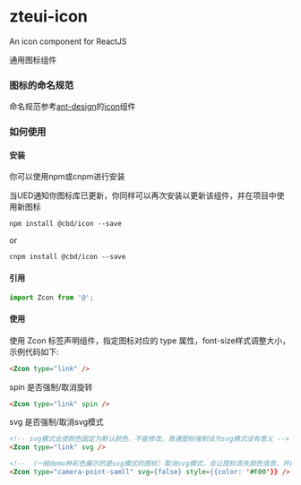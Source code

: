 # zteui-icon
An icon component for ReactJS

通用图标组件

### 图标的命名规范
命名规范参考[ant-design](https://ant.design/docs/react/introduce-cn)的[icon](https://ant.design/components/icon-cn/)组件

### 如何使用
#### 安装
你可以使用npm或cnpm进行安装

当UED通知你图标库已更新，你同样可以再次安装以更新该组件，并在项目中使用新图标
```text
npm install @cbd/icon --save
```
or
```text
cnpm install @cbd/icon --save
```


#### 引用
```javascript
import Zcon from '@';
```

#### 使用
使用 Zcon 标签声明组件，指定图标对应的 type 属性，font-size样式调整大小，示例代码如下:
```html
<Zcon type="link" />
```

spin 是否强制/取消旋转
```html
<Zcon type="link" spin />
```

svg 是否强制/取消svg模式
```html
<!-- svg模式会使颜色固定为默认颜色，不能修改，普通图标强制设为svg模式没有意义 -->
<Zcon type="link" svg />

<!-- （一般demo种彩色展示的是svg模式的图标）取消svg模式，会让图标丢失颜色信息，并接受color控制 -->
<Zcon type="camera-point-samll" svg={false} style={{color: '#F00'}} />
```

